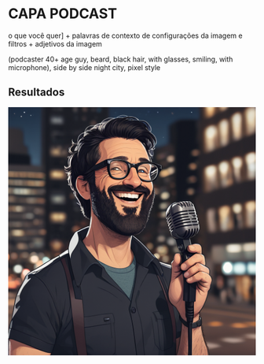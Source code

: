 # CAPA PODCAST

o que você quer] + palavras de contexto de configurações da imagem e filtros + adjetivos da imagem

(podcaster 40+ age guy, beard, black hair, with glasses, smiling, with microphone), side by side night city, pixel style

## Resultados

![cover](../img/cover.png)
